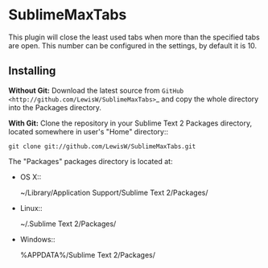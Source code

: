 SublimeMaxTabs
==============

This plugin will close the least used tabs when more than the specified tabs are open. This number can be configured in the settings, by default it is 10.

Installing
----------
**Without Git:** Download the latest source from `GitHub <http://github.com/LewisW/SublimeMaxTabs>`_ and copy the whole directory into the Packages directory.

**With Git:** Clone the repository in your Sublime Text 2 Packages directory, located somewhere in user's "Home" directory::

    git clone git://github.com/LewisW/SublimeMaxTabs.git


The "Packages" packages directory is located at:

* OS X::

    ~/Library/Application Support/Sublime Text 2/Packages/

* Linux::

    ~/.Sublime Text 2/Packages/

* Windows::

    %APPDATA%/Sublime Text 2/Packages/
